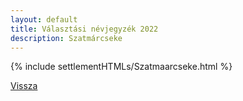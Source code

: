 ```yaml
---
layout: default
title: Választási névjegyzék 2022
description: Szatmárcseke
---
```


{% include settlementHTMLs/Szatmaarcseke.html %}

[Vissza](./)